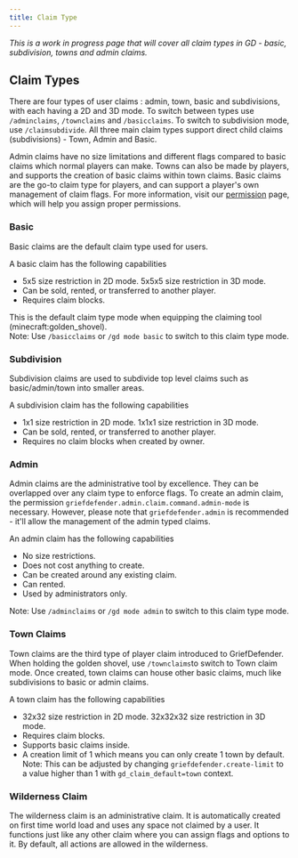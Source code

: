 ```yaml
---
title: Claim Type
---
```


_This is a work in progress page that will cover all claim types in GD - basic, subdivision, towns and admin claims._

## Claim Types
There are four types of user claims : admin, town, basic and subdivisions, with each having a 2D and 3D mode. To switch between types use `/adminclaims`, `/townclaims` and `/basicclaims`. To switch to subdivision mode, use `/claimsubdivide`. All three main claim types support direct child claims (subdivisions) - Town, Admin and Basic. 

Admin claims have no size limitations and different flags compared to basic claims which normal players can make. Towns can also be made by players, and supports the creation of basic claims within town claims. Basic claims are the go-to claim type for players, and can support a player's own management of claim flags. For more information, visit our [permission](https://github.com/bloodmc/GriefDefender/wiki/Permissions) page, which will help you assign proper permissions.

### Basic

Basic claims are the default claim type used for users.

A basic claim has the following capabilities  

* 5x5 size restriction in 2D mode. 5x5x5 size restriction in 3D mode.  
* Can be sold, rented, or transferred to another player.  
* Requires claim blocks.  

This is the default claim type mode when equipping the claiming tool (minecraft:golden_shovel).  
Note: Use `/basicclaims` or `/gd mode basic` to switch to this claim type mode.  

### Subdivision

Subdivision claims are used to subdivide top level claims such as basic/admin/town into smaller areas.

A subdivision claim has the following capabilities  

* 1x1 size restriction in 2D mode. 1x1x1 size restriction in 3D mode.
* Can be sold, rented, or transferred to another player.  
* Requires no claim blocks when created by owner. 

### Admin

Admin claims are the administrative tool by excellence. They can be overlapped over any claim type to enforce flags. To create an admin claim, the permission `griefdefender.admin.claim.command.admin-mode` is necessary. However, please note that `griefdefender.admin` is recommended - it'll allow the management of the admin typed claims.

An admin claim has the following capabilities  

* No size restrictions.
* Does not cost anything to create.
* Can be created around any existing claim.
* Can rented. 
* Used by administrators only.

Note: Use `/adminclaims` or `/gd mode admin` to switch to this claim type mode.

### Town Claims

Town claims are the third type of player claim introduced to GriefDefender. When holding the golden shovel, use `/townclaims`to switch to Town claim mode. Once created, town claims can house other basic claims, much like subdivisions to basic or admin claims.

A town claim has the following capabilities  

* 32x32 size restriction in 2D mode. 32x32x32 size restriction in 3D mode.
* Requires claim blocks.  
* Supports basic claims inside.  
* A creation limit of 1 which means you can only create 1 town by default.  
Note: This can be adjusted by changing `griefdefender.create-limit` to a value higher than 1 with `gd_claim_default=town` context. 

### Wilderness Claim

The wilderness claim is an administrative claim. It is automatically created on first time world load and uses any space not claimed by a user. It functions just like any other claim where you can assign flags and options to it. By default, all actions are allowed in the wilderness.